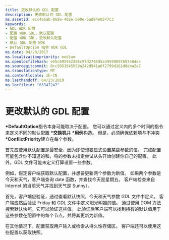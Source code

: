 ```yaml
---
title: 更改默认的 GDL 配置
description: 更改默认的 GDL 配置
ms.assetid: ecc4a6ab-869a-402e-b90e-5ad94e0347c3
keywords:
- GDL WDK 配置
- 配置 WDK GDL，默认配置
- 配置 WDK GDL，更改默认配置
- 默认 GDL 配置 WDK
- DefaultOption 指令 WDK GDL
ms.date: 04/20/2017
ms.localizationpriority: medium
ms.openlocfilehash: e55c695942305c97d2748d5a39599897697e84d4
ms.sourcegitcommit: 0cc5051945559a242d941a6f2799d161d8eba2a7
ms.translationtype: MT
ms.contentlocale: zh-CN
ms.lasthandoff: 04/23/2019
ms.locfileid: "63347247"
---
```

# <a name="changing-the-default-gdl-configuration"></a>更改默认的 GDL 配置


**\*DefaultOption**指令本身可能取决于配置。 您可以通过定义内的多个时间的指令来定义不同的默认配置 **\*交换机**并 **\*用例**构造。 但是，必须确保依赖项与不冲突 **\*ConflictPriority**建立在每个参数。

首先应使用默认配置是最安全，因为即使想要显式设置某些参数的值。 完成配置可能包含你不知道的和，将的参数未指定尝试从头开始创建你自己的配置。 此外，GDL 文件可能未定义打算设置一些参数。

例如，假定客户端获取默认配置，并想要更新两个参数为新值。 如果两个参数是今天和天气，客户端查询 date 函数，并查找今天是星期五。 客户端检查来自 Internet 的当前天气并找到天气是 Sunny）。

首先，客户端应验证，通过查看默认快照，今天和天气参数 GDL 文件中定义。 客户端应然后验证 Friday 和 GDL 文件中定义阳光明媚的值。 通过使用 DOM 方法搜索默认快照，它可以验证这些值。 此验证后客户端可以找到持有的默认值用于这些参数在配置中的每个节点，并将其更新为新值。

在其他情况下，配置获取用户输入或检索从持久性存储区。 客户端还可以使用这些配置以获取快照。

 

 




